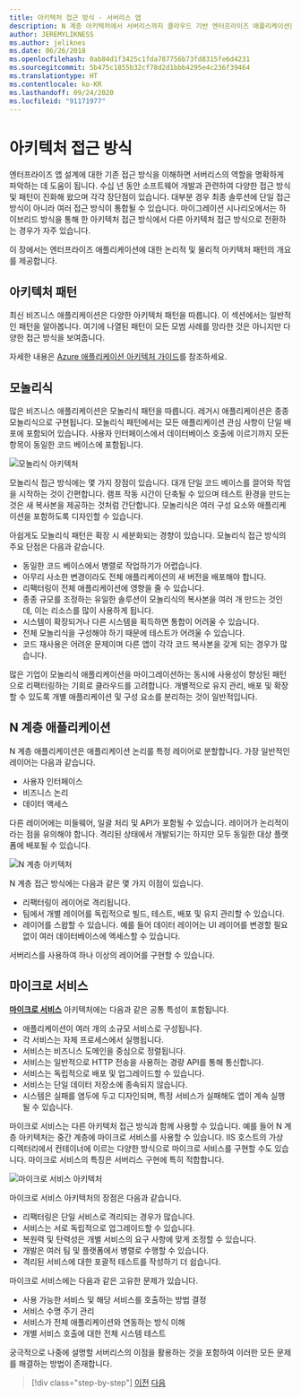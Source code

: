 ```yaml
---
title: 아키텍처 접근 방식 - 서버리스 앱
description: N 계층 아키텍처에서 서버리스까지 클라우드 기반 엔터프라이즈 애플리케이션을 빌드하는 아키텍처를 소개합니다.
author: JEREMYLIKNESS
ms.author: jeliknes
ms.date: 06/26/2018
ms.openlocfilehash: 0ab84d1f3425c1fda787756b73fd8315fe6d4231
ms.sourcegitcommit: 5b475c1855b32cf78d2d1bbb4295e4c236f39464
ms.translationtype: HT
ms.contentlocale: ko-KR
ms.lasthandoff: 09/24/2020
ms.locfileid: "91171977"
---
```

# <a name="architecture-approaches"></a>아키텍처 접근 방식

엔터프라이즈 앱 설계에 대한 기존 접근 방식을 이해하면 서버리스의 역할을 명확하게 파악하는 데 도움이 됩니다. 수십 년 동안 소프트웨어 개발과 관련하여 다양한 접근 방식 및 패턴이 진화해 왔으며 각각 장단점이 있습니다. 대부분 경우 최종 솔루션에 단일 접근 방식이 아니라 여러 접근 방식이 통합될 수 있습니다. 마이그레이션 시나리오에서는 하이브리드 방식을 통해 한 아키텍처 접근 방식에서 다른 아키텍처 접근 방식으로 전환하는 경우가 자주 있습니다.

이 장에서는 엔터프라이즈 애플리케이션에 대한 논리적 및 물리적 아키텍처 패턴의 개요를 제공합니다.

## <a name="architecture-patterns"></a>아키텍처 패턴

최신 비즈니스 애플리케이션은 다양한 아키텍처 패턴을 따릅니다. 이 섹션에서는 일반적인 패턴을 알아봅니다. 여기에 나열된 패턴이 모든 모범 사례를 망라한 것은 아니지만 다양한 접근 방식을 보여줍니다.

자세한 내용은 [Azure 애플리케이션 아키텍처 가이드](/azure/architecture/guide/)를 참조하세요.

## <a name="monoliths"></a>모놀리식

많은 비즈니스 애플리케이션은 모놀리식 패턴을 따릅니다. 레거시 애플리케이션은 종종 모놀리식으로 구현됩니다. 모놀리식 패턴에서는 모든 애플리케이션 관심 사항이 단일 배포에 포함되어 있습니다. 사용자 인터페이스에서 데이터베이스 호출에 이르기까지 모든 항목이 동일한 코드 베이스에 포함됩니다.

![모놀리식 아키텍처](./media/monolith-architecture.png)

모놀리식 접근 방식에는 몇 가지 장점이 있습니다. 대개 단일 코드 베이스를 끌어와 작업을 시작하는 것이 간편합니다. 램프 작동 시간이 단축될 수 있으며 테스트 환경을 만드는 것은 새 복사본을 제공하는 것처럼 간단합니다. 모놀리식은 여러 구성 요소와 애플리케이션을 포함하도록 디자인할 수 있습니다.

아쉽게도 모놀리식 패턴은 확장 시 세분화되는 경향이 있습니다. 모놀리식 접근 방식의 주요 단점은 다음과 같습니다.

- 동일한 코드 베이스에서 병렬로 작업하기가 어렵습니다.
- 아무리 사소한 변경이라도 전체 애플리케이션의 새 버전을 배포해야 합니다.
- 리팩터링이 전체 애플리케이션에 영향을 줄 수 있습니다.
- 종종 규모를 조정하는 유일한 솔루션이 모놀리식의 복사본을 여러 개 만드는 것인데, 이는 리소스를 많이 사용하게 됩니다.
- 시스템이 확장되거나 다른 시스템을 획득하면 통합이 어려울 수 있습니다.
- 전체 모놀리식을 구성해야 하기 때문에 테스트가 어려울 수 있습니다.
- 코드 재사용은 어려운 문제이며 다른 앱이 각각 코드 복사본을 갖게 되는 경우가 많습니다.

많은 기업이 모놀리식 애플리케이션을 마이그레이션하는 동시에 사용성이 향상된 패턴으로 리팩터링하는 기회로 클라우드를 고려합니다. 개별적으로 유지 관리, 배포 및 확장할 수 있도록 개별 애플리케이션 및 구성 요소를 분리하는 것이 일반적입니다.

## <a name="n-layer-applications"></a>N 계층 애플리케이션

N 계층 애플리케이션은 애플리케이션 논리를 특정 레이어로 분할합니다. 가장 일반적인 레이어는 다음과 같습니다.

- 사용자 인터페이스
- 비즈니스 논리
- 데이터 액세스

다른 레이어에는 미들웨어, 일괄 처리 및 API가 포함될 수 있습니다. 레이어가 논리적이라는 점을 유의해야 합니다. 격리된 상태에서 개발되기는 하지만 모두 동일한 대상 플랫폼에 배포될 수 있습니다.

![N 계층 아키텍처](./media/n-layer-architecture.png)

N 계층 접근 방식에는 다음과 같은 몇 가지 이점이 있습니다.

- 리팩터링이 레이어로 격리됩니다.
- 팀에서 개별 레이어를 독립적으로 빌드, 테스트, 배포 및 유지 관리할 수 있습니다.
- 레이어를 스왑할 수 있습니다. 예를 들어 데이터 레이어는 UI 레이어를 변경할 필요 없이 여러 데이터베이스에 액세스할 수 있습니다.

서버리스를 사용하여 하나 이상의 레이어를 구현할 수 있습니다.

## <a name="microservices"></a>마이크로 서비스

**[마이크로 서비스](/azure/architecture/guide/architecture-styles/microservices)** 아키텍처에는 다음과 같은 공통 특성이 포함됩니다.

- 애플리케이션이 여러 개의 소규모 서비스로 구성됩니다.
- 각 서비스는 자체 프로세스에서 실행됩니다.
- 서비스는 비즈니스 도메인을 중심으로 정렬됩니다.
- 서비스는 일반적으로 HTTP 전송을 사용하는 경량 API를 통해 통신합니다.
- 서비스는 독립적으로 배포 및 업그레이드할 수 있습니다.
- 서비스는 단일 데이터 저장소에 종속되지 않습니다.
- 시스템은 실패를 염두에 두고 디자인되며, 특정 서비스가 실패해도 앱이 계속 실행될 수 있습니다.

마이크로 서비스는 다른 아키텍처 접근 방식과 함께 사용할 수 있습니다. 예를 들어 N 계층 아키텍처는 중간 계층에 마이크로 서비스를 사용할 수 있습니다. IIS 호스트의 가상 디렉터리에서 컨테이너에 이르는 다양한 방식으로 마이크로 서비스를 구현할 수도 있습니다. 마이크로 서비스의 특징은 서버리스 구현에 특히 적합합니다.

![마이크로 서비스 아키텍처](./media/microservices-architecture.png)

마이크로 서비스 아키텍처의 장점은 다음과 같습니다.

- 리팩터링은 단일 서비스로 격리되는 경우가 많습니다.
- 서비스는 서로 독립적으로 업그레이드할 수 있습니다.
- 복원력 및 탄력성은 개별 서비스의 요구 사항에 맞게 조정할 수 있습니다.
- 개발은 여러 팀 및 플랫폼에서 병렬로 수행할 수 있습니다.
- 격리된 서비스에 대한 포괄적 테스트를 작성하기 더 쉽습니다.

마이크로 서비스에는 다음과 같은 고유한 문제가 있습니다.

- 사용 가능한 서비스 및 해당 서비스를 호출하는 방법 결정
- 서비스 수명 주기 관리
- 서비스가 전체 애플리케이션와 연동하는 방식 이해
- 개별 서비스 호출에 대한 전체 시스템 테스트

궁극적으로 나중에 설명할 서버리스의 이점을 활용하는 것을 포함하여 이러한 모든 문제를 해결하는 방법이 존재합니다.

>[!div class="step-by-step"]
>[이전](index.md)
>[다음](architecture-deployment-approaches.md)
